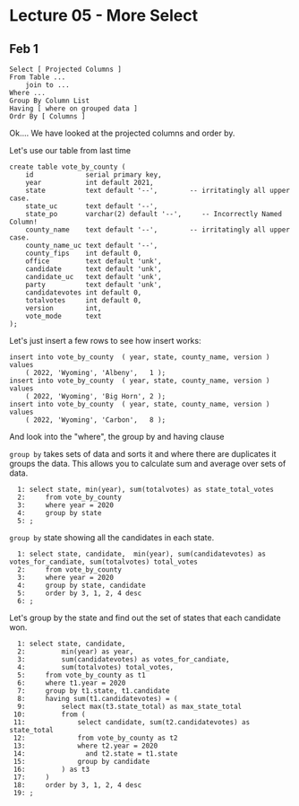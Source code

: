 
<style>
.pagebreak { page-break-before: always; }
.half { height: 200px; }
</style>
<style>
.pagebreak { page-break-before: always; }
.half { height: 200px; }
.markdown-body {
	font-size: 12px;
}
.markdown-body td {
	font-size: 12px;
}
table {
	border: 1px solid black;
}
</style>


# Lecture 05 - More Select
## Feb 1



```
Select [ Projected Columns ]
From Table ...
    join to ...
Where ...
Group By Column List
Having [ where on grouped data ]
Ordr By [ Columns ]
```


Ok....
We have looked at the projected columns and order by.


Let's use our table from last time

```
create table vote_by_county (
    id             serial primary key,
    year           int default 2021,
    state          text default '--',        -- irritatingly all upper case.
    state_uc       text default '--',
    state_po       varchar(2) default '--',     -- Incorrectly Named Column!
    county_name    text default '--',        -- irritatingly all upper case.
    county_name_uc text default '--',
    county_fips    int default 0,
    office         text default 'unk', 
    candidate      text default 'unk', 
    candidate_uc   text default 'unk', 
    party          text default 'unk', 
    candidatevotes int default 0, 
    totalvotes     int default 0,
    version        int,
    vote_mode      text
);
```

Let's just insert a few rows to see how insert works:

```
insert into vote_by_county  ( year, state, county_name, version ) values
    ( 2022, 'Wyoming', 'Albeny',   1 );
insert into vote_by_county  ( year, state, county_name, version ) values
    ( 2022, 'Wyoming', 'Big Horn', 2 );
insert into vote_by_county  ( year, state, county_name, version ) values
    ( 2022, 'Wyoming', 'Carbon',   8 );
```


And look into the "where", the group by and having clause

`group by` takes sets of data and sorts it and where there are duplicates 
it groups the data.  This allows you to calculate sum and average
over sets of data.

```
  1: select state, min(year), sum(totalvotes) as state_total_votes
  2:     from vote_by_county 
  3:     where year = 2020
  4:     group by state
  5: ;

```

`group by` state showing all the candidates in each state.

```
  1: select state, candidate,  min(year), sum(candidatevotes) as votes_for_candiate, sum(totalvotes) total_votes
  2:     from vote_by_county 
  3:     where year = 2020
  4:     group by state, candidate      
  5:     order by 3, 1, 2, 4 desc
  6: ;

```

Let's group by the state and find out the set of states that each
candidate won.

```
  1: select state, candidate,  
  2:         min(year) as year,
  3:         sum(candidatevotes) as votes_for_candiate,
  4:         sum(totalvotes) total_votes, 
  5:     from vote_by_county as t1
  6:     where t1.year = 2020
  7:     group by t1.state, t1.candidate      
  8:     having sum(t1.candidatevotes) = (
  9:         select max(t3.state_total) as max_state_total 
 10:         from (
 11:             select candidate, sum(t2.candidatevotes) as state_total
 12:             from vote_by_county as t2
 13:             where t2.year = 2020
 14:               and t2.state = t1.state
 15:             group by candidate
 16:         ) as t3
 17:     )
 18:     order by 3, 1, 2, 4 desc
 19: ;

```
